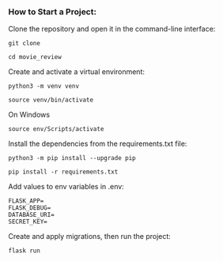 
### How to Start a Project:

Clone the repository and open it in the command-line interface:

```
git clone 
```

```
cd movie_review
```

Create and activate a virtual environment:

```
python3 -m venv venv
```

```
source venv/bin/activate
```
On Windows

```
source env/Scripts/activate
```

Install the dependencies from the requirements.txt file:

```
python3 -m pip install --upgrade pip
```

```
pip install -r requirements.txt
```

Add values to env variables in .env:

```
FLASK_APP=
FLASK_DEBUG=
DATABASE_URI=
SECRET_KEY=
```

Create and apply migrations, then run the project:

```
flask run
```